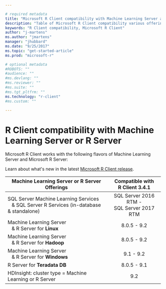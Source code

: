 ```yaml
---

# required metadata
title: "Microsoft R Client compatibility with Machine Learning Server and R Server | Microsoft Docs"
description: "Table of Microsoft R Client compatibility various offerings of Machine Learning Server and Microsoft R Server."
keywords: "R Client compatibility, Microsoft R Client"
author: "j-martens"
ms.author: "jmartens"
manager: "jhubbard"
ms.date: "9/25/2017"
ms.topic: "get-started-article"
ms.prod: "microsoft-r"

# optional metadata
#ROBOTS: ""
#audience: ""
#ms.devlang: ""
#ms.reviewer: ""
#ms.suite: ""
#ms.tgt_pltfrm: ""
ms.technology: "r-client"
#ms.custom: ""

---
```

# R Client compatibility with Machine Learning Server or R Server

Microsoft R Client works with the following flavors of Machine Learning Server and Microsoft R Server:

Learn about what's new in the latest [Microsoft R Client release](what-is-microsoft-r-client.md#r-client-whats-new).

|Machine Learning Server or R Server Offerings|Compatible with <br/>R Client 3.4.1|
|-----------|:--------------------------:|
|SQL Server Machine Learning Services<br>&nbsp;&nbsp;&nbsp;& SQL Server R Services (in-database & standalone)|SQL Server 2016 RTM - <br>SQL Server 2017 RTM|
|Machine Learning Server <br/>&nbsp;&nbsp;&nbsp;& R Server for **Linux**|8.0.5 - 9.2|
|Machine Learning Server <br/>&nbsp;&nbsp;&nbsp;& R Server for **Hadoop**|8.0.5 - 9.2|
|Machine Learning Server <br/>&nbsp;&nbsp;&nbsp;& R Server for **Windows**|9.1 - 9.2|
|R Server for **Teradata DB**|8.0.5 - 9.1|
|HDInsight: cluster type = Machine Learning or R Server|9.2|
